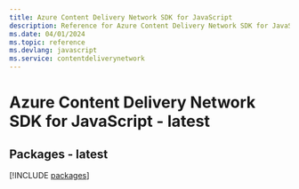 ```yaml
---
title: Azure Content Delivery Network SDK for JavaScript
description: Reference for Azure Content Delivery Network SDK for JavaScript
ms.date: 04/01/2024
ms.topic: reference
ms.devlang: javascript
ms.service: contentdeliverynetwork
---
```

# Azure Content Delivery Network SDK for JavaScript - latest
## Packages - latest
[!INCLUDE [packages](content-delivery-network-index.md)]